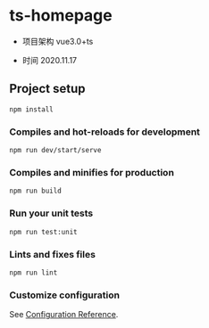 ts-homepage
=============================
* 项目架构
vue3.0+ts

* 时间
2020.11.17



## Project setup
```
npm install
```

### Compiles and hot-reloads for development
```
npm run dev/start/serve
```

### Compiles and minifies for production
```
npm run build
```

### Run your unit tests
```
npm run test:unit
```

### Lints and fixes files
```
npm run lint
```

### Customize configuration
See [Configuration Reference](https://cli.vuejs.org/config/).
